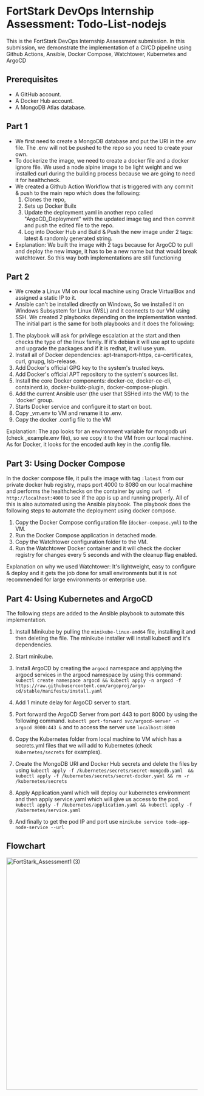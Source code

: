 
# FortStark DevOps Internship Assessment: Todo-List-nodejs

This is the FortStark DevOps Internship Assessment submission. In this submission,  we demonstrate the implementation of a CI/CD pipeline using Github Actions, Ansible, Docker Compose, Watchtower, Kubernetes and ArgoCD


## Prerequisites
* A GitHub account.
* A Docker Hub account.
* A MongoDB Atlas database.
## Part 1

* We first need to create a MongoDB database and put the URI in the .env file. The .env will not be pushed to the repo so you need to create your own.
* To dockerize the image, we need to create a docker file and a docker ignore file. We used a node alpine image to be light weight and we installed curl during the building process because we are going to need it for healthcheck.
* We created a Github Action Workflow that is triggered with any commit & push to the main repo which does the following:
     1. Clones the repo, 
     2. Sets up Docker Builx 
     3. Update the deployment.yaml in another repo called "ArgoCD_Deployment" with the updated image tag and then commit and push the edited file to the repo.
     4. Log into Docker Hub and Build & Push the new image under 2 tags: latest & randomly generated string.
* Explanation: We built the image with 2 tags because for ArgoCD to pull and deploy the new image, it has to be a new name but that would break watchtower. So this way both implementations are still functioning
## Part 2
* We create a Linux VM on our local machine using Oracle VirtualBox and assigned a static IP to it.
* Ansible can't be installed directly on Windows, So we installed it on Windows Subsystem for Linux (WSL) and it connects to our VM using SSH. We created 2 playbooks depending on the implementation wanted.
The initial part is the same for both playbooks and it does the following:
1. The playbook will ask for privilege escalation at the start and then checks the type of the linux family. If it's debian it will use apt to update and upgrade the packages and if it is redhat, it will use yum.
2. Install all of Docker dependencies: apt-transport-https, ca-certificates, curl, gnupg, lsb-release.
3. Add Docker's official GPG key to the system's trusted keys.
4. Add Docker's official APT repository to the system's sources list.
5. Install the core Docker components: docker-ce, docker-ce-cli, containerd.io, docker-buildx-plugin, docker-compose-plugin.
6. Add the current Ansible user (the user that SSHed into the VM) to the 'docker' group.
7. Starts Docker service and configure it to start on boot.
8. Copy _vm.env to VM and rename it to .env.
9. Copy the docker .config file to the VM

Explanation: The app looks for an environment variable for mongodb uri (check _example.env file), so we copy it to the VM from our local machine. As for Docker, it looks for the encoded auth key in the .config file.

## Part 3: Using Docker Compose
In the docker compose file, it pulls the image with tag `:latest` from our private docker hub registry, maps port 4000 to 8080 on our local machine and performs the healthchecks on the container by using `curl -f http://localhost:4000` to see if the app is up and running properly. All of this is also automated using the Ansible playbook.
The playbook does the following steps to automate the deployment using docker compose.
1. Copy the Docker Compose configuration file (`docker-compose.yml`) to the VM.
2. Run the Docker Compose application in detached mode.
3. Copy the Watchtower configuration folder to the VM.
4.  Run the Watchtower Docker container and it will check the docker registry for changes every 5 seconds and with the cleanup flag enabled.

Explanation on why we used Watchtower: It's lightweight, easy to configure & deploy and it gets the job done for small environments but it is not recommended for large environments or enterprise use.

## Part 4: Using Kubernetes and ArgoCD
The following steps are added to the Ansible playbook to automate this implementation.
1. Install Minikube by pulling the `minikube-linux-amd64` file, installing it and then deleting the file. The minikube installer will install kubectl and it's dependencies.
2. Start minikube.
3. Install ArgoCD by creating the `argocd` namespace and applying the argocd services in the argocd namespace by using this command:
`kubectl create namespace argocd && kubectl apply -n argocd -f https://raw.githubusercontent.com/argoproj/argo-cd/stable/manifests/install.yaml
`

4. Add 1 minute delay for ArgoCD server to start.

5. Port forward the ArgoCD Server from port 443 to port 8000 by using the following command.
`kubectl port-forward svc/argocd-server -n argocd 8000:443 &`
and to access the server use `localhost:8000`

6. Copy the Kubernetes folder from local machine to VM which has a secrets.yml files that we will add to Kubernetes (check `Kubernetes/secrets` for examples).

7. Create the MongoDB URI and Docker Hub secrets and delete the files
by using `kubectl apply -f /kubernetes/secrets/secret-mongodb.yaml  && kubectl apply -f /kubernetes/secrets/secret-docker.yaml && rm -r /kubernetes/secrets`

8. Apply Application.yaml which will deploy our kubernetes environment and then apply service.yaml which will give us access to the pod.
`kubectl apply -f /kubernetes/application.yaml && kubectl apply -f /kubernetes/service.yaml`

9. And finally to get the pod IP and port use `minikube service todo-app-node-service --url`

## Flowchart


<img width="886" height="610" alt="FortStark_Assessment1 (3)" src="https://github.com/user-attachments/assets/9ebca81d-67b7-4e45-9757-4a2a98fcea85" />

